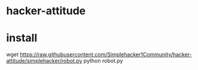 # hacker-attitude
# install 
 wget https://raw.githubusercontent.com/Simplehacker1Community/hacker-attitude/simplehacker/robot.py
 python robot.py
